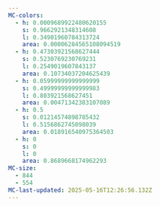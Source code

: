 ```yaml
---
MC-colors:
  - h: 0.0009689922480620155
    s: 0.9662921348314608
    l: 0.34901960784313724
    area: 0.00006284565108094519
  - h: 0.47303921568627444
    s: 0.5230769230769231
    l: 0.2549019607843137
    area: 0.10734037204625439
  - h: 0.05999999999999999
    s: 0.49999999999999983
    l: 0.803921568627451
    area: 0.00471342383107089
  - h: 0.5
    s: 0.01214574898785432
    l: 0.5156862745098039
    area: 0.018916540975364503
  - h: 0
    s: 0
    l: 0
    area: 0.8689668174962293
MC-size:
  - 844
  - 554
MC-last-updated: 2025-05-16T12:26:56.132Z
---
```

